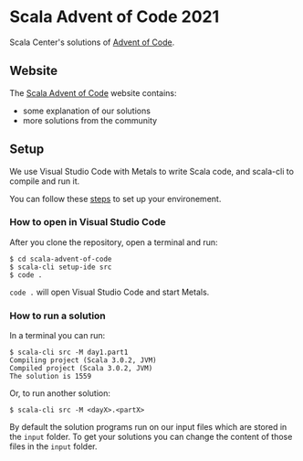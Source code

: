 # Scala Advent of Code 2021

Scala Center's solutions of [Advent of Code](https://adventofcode.com/).

## Website

The [Scala Advent of Code](https://scalacenter.github.io/scala-advent-of-code/) website contains:
- some explanation of our solutions
- more solutions from the community

## Setup

We use Visual Studio Code with Metals to write Scala code, and scala-cli to compile and run it.

You can follow these [steps](https://scalacenter.github.io/scala-advent-of-code/setup) to set up your environement.

### How to open in Visual Studio Code

After you clone the repository, open a terminal and run:
```
$ cd scala-advent-of-code
$ scala-cli setup-ide src
$ code .
```

`code .` will open Visual Studio Code and start Metals.

### How to run a solution

In a terminal you can run:
```
$ scala-cli src -M day1.part1
Compiling project (Scala 3.0.2, JVM)
Compiled project (Scala 3.0.2, JVM)
The solution is 1559
```

Or, to run another solution:
```
$ scala-cli src -M <dayX>.<partX>
```

By default the solution programs run on our input files which are stored in the `input` folder.
To get your solutions you can change the content of those files in the `input` folder.


